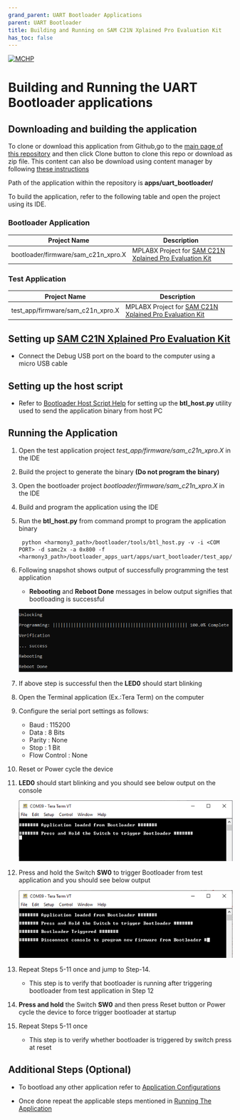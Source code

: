 ```yaml
---
grand_parent: UART Bootloader Applications
parent: UART Bootloader
title: Building and Running on SAM C21N Xplained Pro Evaluation Kit
has_toc: false
---
```


[![MCHP](https://www.microchip.com/ResourcePackages/Microchip/assets/dist/images/logo.png)](https://www.microchip.com)

# Building and Running the UART Bootloader applications

## Downloading and building the application

To clone or download this application from Github,go to the [main page of this repository](https://github.com/Microchip-MPLAB-Harmony/bootloader_apps_uart) and then click Clone button to clone this repo or download as zip file. This content can also be download using content manager by following [these instructions](https://github.com/Microchip-MPLAB-Harmony/contentmanager/wiki)

Path of the application within the repository is **apps/uart_bootloader/**

To build the application, refer to the following table and open the project using its IDE.

### Bootloader Application

| Project Name      | Description                                    |
| ----------------- | ---------------------------------------------- |
| bootloader/firmware/sam_c21n_xpro.X    | MPLABX Project for [SAM C21N Xplained Pro Evaluation Kit](https://www.microchip.com/developmenttools/ProductDetails/atsamc21n-xpro)|

### Test Application

| Project Name      | Description                                    |
| ----------------- | ---------------------------------------------- |
| test_app/firmware/sam_c21n_xpro.X    | MPLABX Project for [SAM C21N Xplained Pro Evaluation Kit](https://www.microchip.com/developmenttools/ProductDetails/atsamc21n-xpro)|

## Setting up [SAM C21N Xplained Pro Evaluation Kit](https://www.microchip.com/developmenttools/ProductDetails/atsamc21n-xpro)

- Connect the Debug USB port on the board to the computer using a micro USB cable

## Setting up the host script

- Refer to [Bootloader Host Script Help](../../../tools/docs/readme_btl_host.md) for setting up the **btl_host.py** utility used to send the application binary from host PC

## Running the Application

1. Open the test application project *test_app/firmware/sam_c21n_xpro.X* in the IDE
2. Build the project to generate the binary **(Do not program the binary)**
3. Open the bootloader project *bootloader/firmware/sam_c21n_xpro.X* in the IDE
4. Build and program the application using the IDE

5. Run the **btl_host.py** from command prompt to program the application binary

        python <harmony3_path>/bootloader/tools/btl_host.py -v -i <COM PORT> -d samc2x -a 0x800 -f <harmony3_path>/bootloader_apps_uart/apps/uart_bootloader/test_app/firmware/sam_c21n_xpro.X/dist/sam_c21n_xpro/production/sam_c21n_xpro.X.production.bin

6. Following snapshot shows output of successfully programming the test application
    - **Rebooting** and **Reboot Done** messages in below output signifies that bootloading is successful

    ![output](./images/btl_host_output.png)

7. If above step is successful then the **LED0** should start blinking
8. Open the Terminal application (Ex.:Tera Term) on the computer
9. Configure the serial port settings as follows:
    - Baud : 115200
    - Data : 8 Bits
    - Parity : None
    - Stop : 1 Bit
    - Flow Control : None

10. Reset or Power cycle the device
11. **LED0** should start blinking and you should see below output on the console

    ![output](./images/btl_uart_test_app_console_success.png)

12. Press and hold the Switch **SW0** to trigger Bootloader from test application and you should see below output

    ![output](./images/btl_uart_test_app_console_trigger_bootloader.png)

13. Repeat Steps 5-11 once and jump to Step-14.
    - This step is to verify that bootloader is running after triggering bootloader from test application in Step 12

14. **Press and hold** the Switch **SW0** and then press Reset button or Power cycle the device to force trigger bootloader at startup
15. Repeat Steps 5-11 once
    - This step is to verify whether bootloader is triggered by switch press at reset

## Additional Steps (Optional)

- To bootload any other application refer to [Application Configurations](../../docs/readme_configure_application_sam.md)

- Once done repeat the applicable steps mentioned in [Running The Application](#running-the-application)
